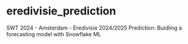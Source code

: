 # eredivisie_prediction
SWT 2024 - Amsterdam - Eredivisie 2024/2025 Prediction: Buidling a forecasting model with Snowflake ML
